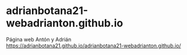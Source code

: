 # adrianbotana21-webadrianton.github.io
Página web Antón y Adrián https://adrianbotana21.github.io/adrianbotana21-webadrianton.github.io/
